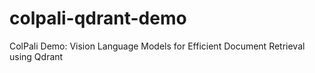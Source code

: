 # colpali-qdrant-demo
ColPali Demo: Vision Language Models for Efficient Document Retrieval using Qdrant
